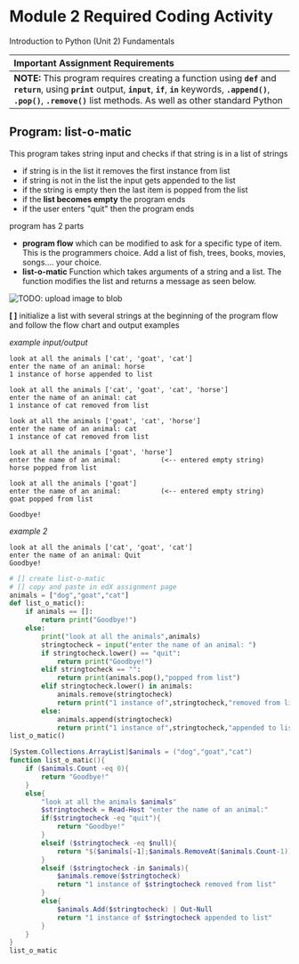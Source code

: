 #  Module 2 Required Coding Activity  
Introduction to Python (Unit 2) Fundamentals

| Important Assignment Requirements |  
|:-------------------------------|  
| **NOTE:** This program requires creating a function using **`def`** and **`return`**, using **`print`** output, **`input`**, **`if`**, **`in`** keywords, **`.append()`**, **`.pop()`**, **`.remove()`** list methods.  As well as other standard Python |   

## Program: list-o-matic  
This program takes string input and checks if that string is in a list of strings    
- if string is in the list it removes the first instance from list  
- if string is not in the list the input gets appended to the list  
- if the string is empty then the last item is popped from the list
- if the **list becomes empty** the program ends  
- if the user enters "quit" then the program ends  

program has 2 parts  
- **program flow** which can be modified to ask for a specific type of item.  This is the programmers choice.  Add a list of fish, trees, books, movies, songs.... your choice.  
- **list-o-matic** Function which takes arguments of a string and a list.  The function modifies the list and returns a message as seen below.  

![TODO: upload image to blob](https://q4tiyg-ch3302.files.1drv.com/y4mkvwrxHSIqinTvp_nNGFiMn_yyJ0dsEtCzPpG_hsFMRdyEED4ExPdsWmbdPIKRpgU25VxFIUAGBdz0yzqumtxw7wy_pAJMJ3MeZ6PJQKyej6UwN6N6zOmnRq6106aqvXJB43RKRJgB2oMmidb9Zl0OBjmvFVowm-XtD2wUW5bJrgd4LS8I5Nso_vXqfpNCANRYcKe4WnjIWds4KoV4sjPIg?width=717&height=603&cropmode=none)

**[ ]** initialize a list with several strings at the beginning of the program flow and follow the flow chart and output examples

 *example input/output*  
 ```
look at all the animals ['cat', 'goat', 'cat']
enter the name of an animal: horse
1 instance of horse appended to list

look at all the animals ['cat', 'goat', 'cat', 'horse']
enter the name of an animal: cat
1 instance of cat removed from list

look at all the animals ['goat', 'cat', 'horse']
enter the name of an animal: cat
1 instance of cat removed from list

look at all the animals ['goat', 'horse']
enter the name of an animal:          (<-- entered empty string)
horse popped from list

look at all the animals ['goat']
enter the name of an animal:          (<-- entered empty string)
goat popped from list

Goodbye!
```  

*example 2*
```
look at all the animals ['cat', 'goat', 'cat']
enter the name of an animal: Quit
Goodbye!
```
``` python
# [] create list-o-matic
# [] copy and paste in edX assignment page
animals = ["dog","goat","cat"]
def list_o_matic():
    if animals == []:
        return print("Goodbye!")       
    else:
        print("look at all the animals",animals)
        stringtocheck = input("enter the name of an animal: ")
        if stringtocheck.lower() == "quit":
            return print("Goodbye!")
        elif stringtocheck == "":
            return print(animals.pop(),"popped from list")
        elif stringtocheck.lower() in animals:
            animals.remove(stringtocheck)
            return print("1 instance of",stringtocheck,"removed from list")
        else:
            animals.append(stringtocheck)
            return print("1 instance of",stringtocheck,"appended to list")
list_o_matic()
```
``` powershell
[System.Collections.ArrayList]$animals = ("dog","goat","cat")
function list_o_matic(){
    if ($animals.Count -eq 0){
        return "Goodbye!"
    }
    else{
        "look at all the animals $animals"
        $stringtocheck = Read-Host "enter the name of an animal:"
        if($stringtocheck -eq "quit"){
            return "Goodbye!"
        }
        elseif ($stringtocheck -eq $null){
            return "$($animals[-1];$animals.RemoveAt($animals.Count-1)) popped from list"
        }
        elseif ($stringtocheck -in $animals){
            $animals.remove($stringtocheck)
            return "1 instance of $stringtocheck removed from list"
        }
        else{
            $animals.Add($stringtocheck) | Out-Null
            return "1 instance of $stringtocheck appended to list"
        }
    }
}
list_o_matic
```

